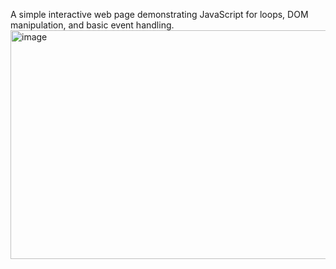A simple interactive web page demonstrating JavaScript for loops, DOM manipulation, and basic event handling.
<img width="803" height="366" alt="image" src="https://github.com/user-attachments/assets/3655d9cc-c93d-4dbe-9102-d412d3aabe6e" />
